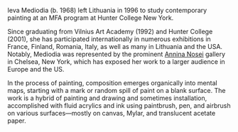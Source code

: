Ieva Mediodia (b. 1968) left Lithuania in 1996 to study contemporary painting at an MFA program at Hunter College New York.

Since graduating from Vilnius Art Academy (1992) and Hunter College (2001), she has participated internationally in numerous exhibitions in France, Finland, Romania, Italy, as well as many in Lithuania and the USA. Notably, Mediodia was represented by the prominent [Annina Nosei](http://anninanoseigallery.com) gallery in Chelsea, New York, which has exposed her work to a larger audience in Europe and the US.

In the process of painting, composition emerges organically into mental maps, starting with a mark or random spill of paint on a blank surface. The work is a hybrid of painting and drawing and sometimes installation, accomplished with fluid acrylics and ink using paintbrush, pen, and airbrush on various surfaces—mostly on canvas, Mylar, and translucent acetate paper.

